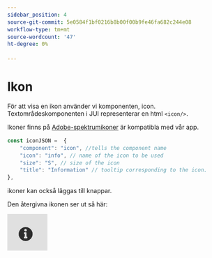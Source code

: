 ```yaml
---
sidebar_position: 4
source-git-commit: 5e0584f1bf0216b8b00f00b9fe46fa682c244e08
workflow-type: tm+mt
source-wordcount: '47'
ht-degree: 0%

---
```



# Ikon

För att visa en ikon använder vi komponenten, icon.
Textområdeskomponenten i JUI representerar en html `<icon/>`.

Ikoner finns på [Adobe-spektrumikoner](https://spectrum.adobe.com/page/icons/) är kompatibla med vår app.

```js title="icon.js"
const iconJSON =  {
    "component": "icon", //tells the component name
    "icon": "info", // name of the icon to be used
    "size": "S", // size of the icon
    "title": "Information" // tooltip corresponding to the icon.
},
```

ikoner kan också läggas till knappar.

Den återgivna ikonen ser ut så här:

![icon](./imgs/info_icon.png "Ikon")
